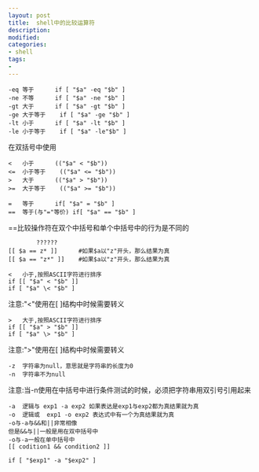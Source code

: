 ```yaml
---
layout: post
title:  shell中的比较运算符
description: 
modified: 
categories: 
- shell
tags:
- 
---
```



	-eq	等于		if [ "$a" -eq "$b" ]
	-ne	不等		if [ "$a" -ne "$b" ]
	-gt	大于		if [ "$a" -gt "$b" ]			
	-ge	大于等于	if [ "$a" -ge "$b" ]
	-lt	小于		if [ "$a" -lt "$b" ]
	-le	小于等于	if [ "$a" -le"$b" ]
	
在双括号中使用

	< 	小于		(("$a" < "$b"))		
	<=	小于等于	(("$a" <= "$b"))	
	>	大于		(("$a" > "$b"))	
	>=	大于等于	(("$a" >= "$b"))	
	
	=	等于		if[ "$a" = "$b" ]
	==	等于(与"="等价) if[ "$a" == "$b" ]	
	
==比较操作符在双个中括号和单个中括号中的行为是不同的

			??????
	[[ $a == z* ]]		#如果$a以"z"开头，那么结果为真
	[[ $a == "z*" ]]	#如果$a以"z"开头，那么结果为真
	
	< 	小于,按照ASCII字符进行排序
	if [[ "$a" < "$b" ]]
	if [ "$a" \< "$b" ]

注意:"<"使用在[ ]结构中时候需要转义

	> 	大于,按照ASCII字符进行排序
	if [[ "$a" > "$b" ]]
	if [ "$a" \> "$b" ]

注意:">"使用在[ ]结构中时候需要转义
	
	-z	字符串为null，意思就是字符串的长度为0
	-n	字符串不为null

注意:当-n使用在中括号中进行条件测试的时候，必须把字符串用双引号引用起来
	
	-a	逻辑与	exp1 -a exp2 如果表达是exp1与exp2都为真结果就为真
	-o	逻辑或  exp1 -o exp2 表达式中有一个为真结果就为真
	-o与-a与&&和||非常相像
	但是&&与||一般是用在双中括号中
	-o与-a一般在单中括号中
	[[ codition1 && condition2 ]]
	
	if [ "$exp1" -a "$exp2" ]
